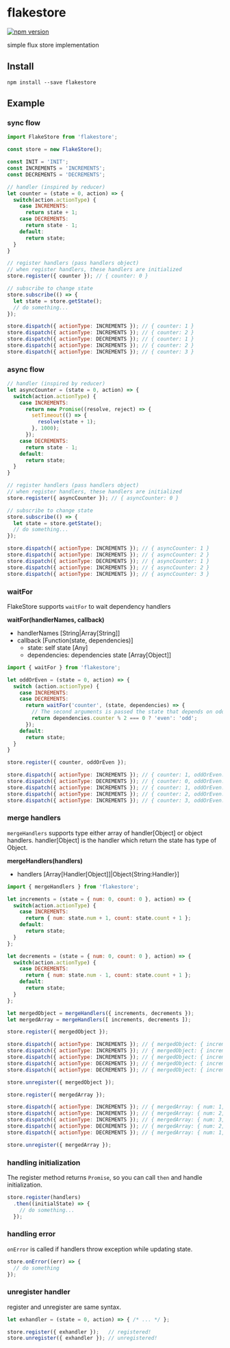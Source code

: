 # flakestore

[![npm version](https://badge.fury.io/js/flakestore.svg)](https://badge.fury.io/js/flakestore)

simple flux store implementation

## Install

```
npm install --save flakestore
```

## Example

### sync flow

```javascript
import FlakeStore from 'flakestore';

const store = new FlakeStore();

const INIT = 'INIT';
const INCREMENTS = 'INCREMENTS';
const DECREMENTS = 'DECREMENTS';

// handler (inspired by reducer)
let counter = (state = 0, action) => {
  switch(action.actionType) {
    case INCREMENTS:
      return state + 1;
    case DECREMENTS:
      return state - 1;
    default:
      return state;
  }
}

// register handlers (pass handlers object)
// when register handlers, these handlers are initialized
store.register({ counter }); // { counter: 0 }

// subscribe to change state
store.subscribe(() => {
  let state = store.getState();
  // do something...
});

store.dispatch({ actionType: INCREMENTS }); // { counter: 1 }
store.dispatch({ actionType: INCREMENTS }); // { counter: 2 }
store.dispatch({ actionType: DECREMENTS }); // { counter: 1 }
store.dispatch({ actionType: INCREMENTS }); // { counter: 2 }
store.dispatch({ actionType: INCREMENTS }); // { counter: 3 }
```

### async flow

```javascript
// handler (inspired by reducer)
let asyncCounter = (state = 0, action) => {
  switch(action.actionType) {
    case INCREMENTS:
      return new Promise((resolve, reject) => {
        setTimeout(() => {
          resolve(state + 1);
        }, 1000);
      });
    case DECREMENTS:
      return state - 1;
    default:
      return state;
  }
}

// register handlers (pass handlers object)
// when register handlers, these handlers are initialized
store.register({ asyncCounter }); // { asyncCounter: 0 }

// subscribe to change state
store.subscribe(() => {
  let state = store.getState();
  // do something...
});

store.dispatch({ actionType: INCREMENTS }); // { asyncCounter: 1 }
store.dispatch({ actionType: INCREMENTS }); // { asyncCounter: 2 }
store.dispatch({ actionType: DECREMENTS }); // { asyncCounter: 1 }
store.dispatch({ actionType: INCREMENTS }); // { asyncCounter: 2 }
store.dispatch({ actionType: INCREMENTS }); // { asyncCounter: 3 }
```

### waitFor

FlakeStore supports `waitFor` to wait dependency handlers

**waitFor(handlerNames, callback)**

- handlerNames [String|Array[String]]
- callback [Function(state, dependencies)]
  - state: self state [Any]
  - dependencies: dependencies state [Array[Object]]

```javascript
import { waitFor } from 'flakestore';

let oddOrEven = (state = 0, action) => {
  switch (action.actionType) {
    case INCREMENTS:
    case DECREMENTS:
      return waitFor('counter', (state, dependencies) => {
        // The second arguments is passed the state that depends on oddOrEven.
        return dependencies.counter % 2 === 0 ? 'even': 'odd';
      });
    default:
      return state;
  }
}

store.register({ counter, oddOrEven });

store.dispatch({ actionType: INCREMENTS }); // { counter: 1, oddOrEven: 'odd' }
store.dispatch({ actionType: DECREMENTS }); // { counter: 0, oddOrEven: 'even' }
store.dispatch({ actionType: INCREMENTS }); // { counter: 1, oddOrEven: 'odd' }
store.dispatch({ actionType: INCREMENTS }); // { counter: 2, oddOrEven: 'even' }
store.dispatch({ actionType: INCREMENTS }); // { counter: 3, oddOrEven: 'odd' }
```

### merge handlers

`mergeHandlers` supports type either array of handler[Object] or object handlers.
handler[Object] is the handler which return the state has type of Object.

**mergeHandlers(handlers)**

- handlers [Array[Handler[Object]]|Object{String:Handler}]

```javascript
import { mergeHandlers } from 'flakestore';

let increments = (state = { num: 0, count: 0 }, action) => {
  switch(action.actionType) {
    case INCREMENTS:
      return { num: state.num + 1, count: state.count + 1 };
    default:
      return state;
  }
};

let decrements = (state = { num: 0, count: 0 }, action) => {
  switch(action.actionType) {
    case DECREMENTS:
      return { num: state.num - 1, count: state.count + 1 };
    default:
      return state;
  }
};

let mergedObject = mergeHandlers({ increments, decrements });
let mergedArray = mergeHandlers([ increments, decrements ]);

store.register({ mergedObject });

store.dispatch({ actionType: INCREMENTS }); // { mergedObject: { increments: { num: 1, count: 1 }, decrements: { num: 0, count: 0 } } }
store.dispatch({ actionType: INCREMENTS }); // { mergedObject: { increments: { num: 2, count: 2 }, decrements: { num: 0, count: 0 } } }
store.dispatch({ actionType: INCREMENTS }); // { mergedObject: { increments: { num: 3, count: 3 }, decrements: { num: 0, count: 0 } } }
store.dispatch({ actionType: DECREMENTS }); // { mergedObject: { increments: { num: 3, count: 3 }, decrements: { num: -1, count: 1 } } }
store.dispatch({ actionType: DECREMENTS }); // { mergedObject: { increments: { num: 3, count: 3 }, decrements: { num: -2, count: 2 } } }

store.unregister({ mergedObject });

store.register({ mergedArray });

store.dispatch({ actionType: INCREMENTS }); // { mergedArray: { num: 1, count: 1 } }
store.dispatch({ actionType: INCREMENTS }); // { mergedArray: { num: 2, count: 2 } }
store.dispatch({ actionType: INCREMENTS }); // { mergedArray: { num: 3, count: 3 } }
store.dispatch({ actionType: DECREMENTS }); // { mergedArray: { num: 2, count: 4 } }
store.dispatch({ actionType: DECREMENTS }); // { mergedArray: { num: 1, count: 5 } }

store.unregister({ mergedArray });
```

### handling initialization

The register method returns `Promise`, so you can call `then` and handle initialization.

```javascript
store.register(handlers)
  .then((initialState) => {
    // do something...
  });
```

### handling error

`onError` is called if handlers throw exception while updating state.

```javascript
store.onError((err) => {
  // do something
});
```

### unregister handler

register and unregister are same syntax.

```javascript
let exhandler = (state = 0, action) => { /* ... */ };

store.register({ exhandler });   // registered!
store.unregister({ exhandler }); // unregistered!
```
